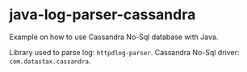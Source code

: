 # java-log-parser-cassandra

Example on how to use Cassandra No-Sql database with Java.

Library used to parse log: `httpdlog-parser`.
Cassandra No-Sql driver: `com.datastax.cassandra`.
